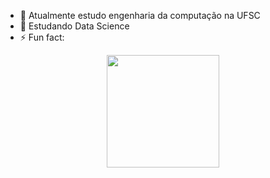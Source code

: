 - 🔭 Atualmente estudo engenharia da computação na UFSC
- 🌱 Estudando Data Science
- ⚡ Fun fact:
<div align="center">
  <a href="https://github.com/JoaoPedroTS">
  <img height="180em" src="https://github-readme-stats.vercel.app/api/top-langs/?username=JoaoPedroTs&layout=compact&langs_count=7&theme=dark"/>
</div>
